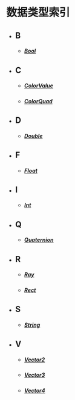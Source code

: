 # 数据类型索引

- ## B
    - ##### [Bool](/Api/DataType/Bool.md)

- ## C
    - ##### [ColorValue](/Api/DataType/ColorValue.md)
    - ##### [ColorQuad](/Api/DataType/ColorQuad.md)

- ## D
    - ##### [Double](/Api/DataType/Double.md)

- ## F
    - ##### [Float](/Api/DataType/Float.md)

- ## I
    - ##### [Int](/Api/DataType/Int.md)

- ## Q
    - ##### [Quaternion](/Api/DataType/Quaternion.md)

- ## R
    - ##### [Ray](/Api/DataType/Ray.md)
    - ##### [Rect](/Api/DataType/Rect.md)

- ## S
    - ##### [String](/Api/DataType/String.md)

- ## V
    - ##### [Vector2](/Api/DataType/Vector2.md)
    - ##### [Vector3](/Api/DataType/Vector3.md)
    - ##### [Vector4](/Api/DataType/Vector4.md)